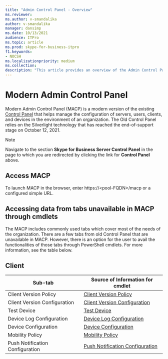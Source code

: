 ```yaml
---
title: "Admin Control Panel - Overview"
ms.reviewer: 
ms.author: v-smandalika
author: v-smandalika
manager: dansimp
ms.date: 10/13/2021
audience: ITPro
ms.topic: article
ms.prod: skype-for-business-itpro
f1.keywords:
- NOCSH
ms.localizationpriority: medium
ms.collection:
description: "This article provides an overview of the Admin Control Panel."
---
```


# Modern Admin Control Panel

Modern Admin Control Panel (MACP) is a modern version of the existing [Control Panel](../SfbServer/management-tools/install-and-open-administrative-tools.md) that helps manage the configuration of servers, users, clients, and devices in the environment of an organization. The Old Control Panel relies on the Silverlight technology that has reached the end-of-support stage on October 12, 2021.

> [!NOTE]
> Navigate to the section **Skype for Business Server Control Panel** in the page to which you are redirected by clicking the link for **Control Panel** above.

## Access MACP

To launch MACP in the browser, enter https://&lt;pool-FQDN&gt;/macp or a configured simple URL.

## Accessing data from tabs unavailable in MACP through cmdlets

The MACP includes commonly used tabs which cover most of the needs of the organization. There are a few tabs from old Control Panel that are unavailable in MACP. However, there is an option for the user to avail the functionalities of those tabs through PowerShell cmdlets. For more information, see the table below.

## Client

|Sub-tab  |Source of Information for cmdlet  |
|---------|---------|
|Client Version Policy         |    [Client Version Policy](use-powershell-client-tab.md#client-version-policy)     |
|Client Version Configuration      |  [Client Version Configuration](use-powershell-client-tab.md#client-version-configuration)       |
|Test Device     | [Test Device](use-powershell-client-tab.md#test-device)        |
|Device Log Configuration         |    [Device Log Configuration](use-powershell-client-tab.md#device-log-configuration)     |
|Device Configuration         |    [Device Configuration](use-powershell-client-tab.md#device-configuration)     |
|Mobility Policy         |    [Mobility Policy](use-powershell-client-tab.md#mobility-policy)     |
|Push Notification Configuration        |    [Push Notification Configuration](use-powershell-client-tab.md#push-notification-configuration)     |
